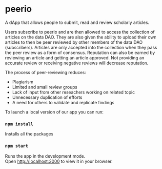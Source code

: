 # peerio

A dApp that allows people to submit, read and review scholarly articles.

Users subscribe to peerio and are then allowed to access the collection of articles on the data DAO. They are also given the ability to upload their own articles to then be peer reviewed by other members of the data DAO (subscribers). Articles are only accepted into the collection when they pass the peer review as a form of consensus. Reputation can also be earned by reviewing an article and getting an article approved. Not providing an accurate review or receiving negative reviews will decrease reputation.

The process of peer-reviewing reduces:
- Plagiarism
- Limited and small review groups
- Lack of input from other reseachers working on related topic
- Unnecessary duplication of efforts
- A need for others to validate and replicate findings

To launch a local version of our app you can run:

### `npm install`
Installs all the packages

### `npm start`

Runs the app in the development mode.\
Open [http://localhost:3000](http://localhost:3000) to view it in your browser.


